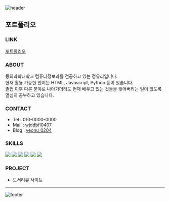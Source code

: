 ![header](https://capsule-render.vercel.app/api?type=waving&color=FC6A84&fontColor=ffffff&height=200&section=header&text=Hybrid_Portfolio&fontSize=35&fontAlignY=30&desc=포트폴리오&descSize=20&descAlignY=47)


## 포트폴리오

### LINK
[포트폴리오](https://yuri0407.github.io/hybrid_portfolio)

### ABOUT
동의과학대학교 컴퓨터정보과를 전공하고 있는 정유리입니다.   
현재 활용 가능한 언어는 HTML, Javascript, Python 등이 있습니다.   
졸업 이후 다른 분야로 나아가더라도 현재 배우고 있는 것들을 잊어버리는 일이 없도록 열심히 공부하고 있습니다.

### CONTACT
* Tel : 010-0000-0000
* Mail : [wjddbfl0407](mailto:wjddbfl0407@naver.com)
* Blog : [yeonu_0204](https://blog.naver.com/yeonu_0204)

### SKILLS
<img src="https://img.shields.io/badge/HTML-E34F26?style=flat-square&logo=HTML5&logoColor=white"/> <img src="https://img.shields.io/badge/CSS-1572B6?style=flat-square&logo=CSS3&logoColor=white"/>
<img src="https://img.shields.io/badge/Javascript-F7DF1E?style=flat-square&logo=JavaScript&logoColor=white"/>
<img src="https://img.shields.io/badge/Python-3776AB?style=flat-square&logo=Python&logoColor=white"/>
<img src="https://img.shields.io/badge/PHP-777BB4?style=flat-square&logo=PHP&logoColor=white"/>
<img src="https://img.shields.io/badge/Android-3DDC84?style=flat-square&logo=Android&logoColor=white"/>


### PROJECT
* 도서리뷰 사이트
-----

![footer](https://capsule-render.vercel.app/api?type=waving&color=FC6A84&height=100&section=footer)
